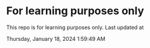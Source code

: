# For learning purposes only
This repo is for learning purposes only.
Last updated at

Thursday, January 18, 2024 1:59:49 AM

